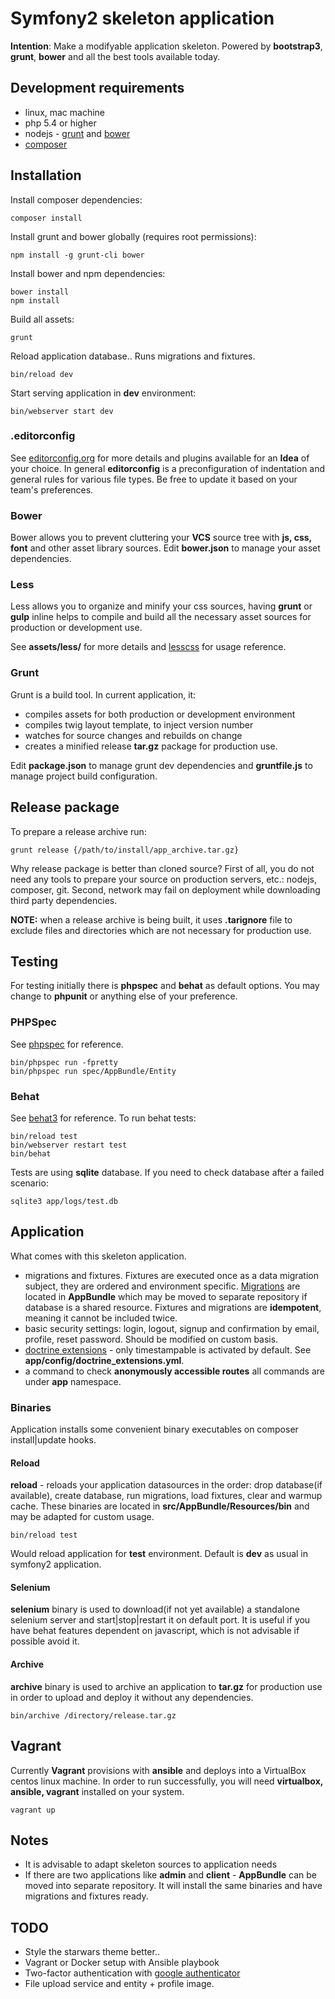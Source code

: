 # Symfony2 skeleton application
**Intention**: Make a modifyable application skeleton.
Powered by **bootstrap3**, **grunt**, **bower** and all the best tools available today.

## Development requirements
- linux, mac machine
- php 5.4 or higher
- nodejs - [grunt](http://gruntjs.com/) and [bower](http://bower.io/)
- [composer](https://getcomposer.org/)

## Installation
Install composer dependencies:

    composer install

Install grunt and bower globally (requires root permissions):

    npm install -g grunt-cli bower

Install bower and npm dependencies:

    bower install
    npm install

Build all assets:

    grunt

Reload application database.. Runs migrations and fixtures.

    bin/reload dev

Start serving application in **dev** environment:

    bin/webserver start dev

### .editorconfig

See [editorconfig.org](http://editorconfig.org/) for more details and plugins available for an **Idea** of your choice.
In general **editorconfig** is a preconfiguration of indentation and general rules for various file types. Be free to
update it based on your team's preferences.

### Bower

Bower allows you to prevent cluttering your **VCS** source tree with **js, css, font** and other asset library sources.
Edit **bower.json** to manage your asset dependencies.

### Less

Less allows you to organize and minify your css sources, having **grunt** or **gulp** inline helps to compile and build all
the necessary asset sources for production or development use.

See **assets/less/** for more details and [lesscss](http://lesscss.org/) for usage reference.

### Grunt

Grunt is a build tool. In current application, it:

- compiles assets for both production or development environment
- compiles twig layout template, to inject version number
- watches for source changes and rebuilds on change
- creates a minified release **tar.gz** package for production use.

Edit **package.json** to manage grunt dev dependencies and **gruntfile.js** to manage project build configuration.

## Release package
To prepare a release archive run:

    grunt release {/path/to/install/app_archive.tar.gz}

Why release package is better than cloned source? First of all, you do not need any tools to prepare your source
on production servers, etc.: nodejs, composer, git. Second, network may fail on deployment while downloading third party
dependencies.

**NOTE:** when a release archive is being built, it uses **.tarignore** file to exclude files and directories which
are not necessary for production use.

## Testing
For testing initially there is **phpspec** and **behat** as default options. You may change to **phpunit** or
anything else of your preference.

### PHPSpec
See [phpspec](http://www.phpspec.net/) for reference.

    bin/phpspec run -fpretty
    bin/phpspec run spec/AppBundle/Entity

### Behat
See [behat3](http://docs.behat.org/en/latest/) for reference.
To run behat tests:

    bin/reload test
    bin/webserver restart test
    bin/behat

Tests are using **sqlite** database. If you need to check database after a failed scenario:

    sqlite3 app/logs/test.db

## Application
What comes with this skeleton application.

- migrations and fixtures. Fixtures are executed once as a data migration subject, they are ordered and environment
specific. [Migrations](http://symfony.com/doc/current/bundles/DoctrineMigrationsBundle/index.html) are located in **AppBundle**
which may be moved to separate repository if database is a shared resource. Fixtures and migrations are **idempotent**,
meaning it cannot be included twice.
- basic security settings: login, logout, signup and confirmation by email, profile, reset password. Should be modified
on custom basis.
- [doctrine extensions](https://github.com/Atlantic18/DoctrineExtensions) - only timestampable is activated by default.
See **app/config/doctrine_extensions.yml**.
- a command to check **anonymously accessible routes** all commands are under **app** namespace.

### Binaries
Application installs some convenient binary executables on composer install|update hooks.

#### Reload
**reload** - reloads your application datasources in the order: drop database(if available), create database, run migrations,
load fixtures, clear and warmup cache. These binaries are located in **src/AppBundle/Resources/bin** and may be adapted
for custom usage.

    bin/reload test

Would reload application for **test** environment. Default is **dev** as usual in symfony2 application.

#### Selenium
**selenium** binary is used to download(if not yet available) a standalone selenium server and start|stop|restart it on
default port. It is useful if you have behat features dependent on javascript, which is not advisable if possible avoid it.

#### Archive
**archive** binary is used to archive an application to **tar.gz** for production use in order to upload and deploy it
without any dependencies.

    bin/archive /directory/release.tar.gz

## Vagrant
Currently **Vagrant** provisions with **ansible** and deploys into a VirtualBox centos linux machine.
In order to run successfully, you will need **virtualbox, ansible, vagrant** installed on your system.

    vagrant up

## Notes
- It is advisable to adapt skeleton sources to application needs
- If there are two applications like **admin** and **client** - **AppBundle** can be moved into separate repository.
It will install the same binaries and have migrations and fixtures ready.

## TODO

- Style the starwars theme better..
- Vagrant or Docker setup with Ansible playbook
- Two-factor authentication with [google authenticator](https://github.com/rchouinard/rych-otp)
- File upload service and entity + profile image.

